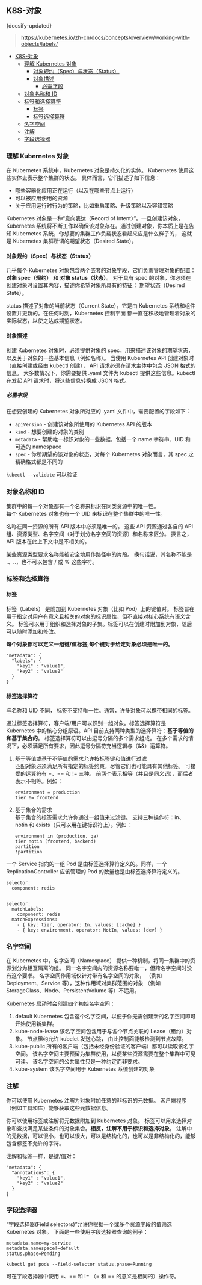 ## K8S-对象
{docsify-updated}
> https://kubernetes.io/zh-cn/docs/concepts/overview/working-with-objects/labels/

- [K8S-对象](#k8s-对象)
	- [理解 Kubernetes 对象](#理解-kubernetes-对象)
		- [对象规约（Spec）与状态（Status）](#对象规约spec与状态status)
		- [对象描述](#对象描述)
			- [必需字段](#必需字段)
	- [对象名称和 ID](#对象名称和-id)
	- [标签和选择算符](#标签和选择算符)
		- [标签](#标签)
		- [标签选择算符](#标签选择算符)
	- [名字空间](#名字空间)
	- [注解](#注解)
	- [字段选择器](#字段选择器)


### 理解 Kubernetes 对象
在 Kubernetes 系统中，Kubernetes 对象是持久化的实体。 Kubernetes 使用这些实体去表示整个集群的状态。 具体而言，它们描述了如下信息：
+ 哪些容器化应用正在运行（以及在哪些节点上运行）
+ 可以被应用使用的资源
+ 关于应用运行时行为的策略，比如重启策略、升级策略以及容错策略

Kubernetes 对象是一种“意向表达（Record of Intent）”。一旦创建该对象， Kubernetes 系统将不断工作以确保该对象存在。通过创建对象，你本质上是在告知 Kubernetes 系统，你想要的集群工作负载状态看起来应是什么样子的， 这就是 Kubernetes 集群所谓的期望状态（Desired State）。

#### 对象规约（Spec）与状态（Status） 
几乎每个 Kubernetes 对象包含两个嵌套的对象字段，它们负责管理对象的配置： **对象 spec（规约）** 和 **对象 status（状态）**。 对于具有 spec 的对象，你必须在创建对象时设置其内容，描述你希望对象所具有的特征： 期望状态（Desired State）。

status 描述了对象的当前状态（Current State），它是由 Kubernetes 系统和组件设置并更新的。在任何时刻，Kubernetes 控制平面 都一直在积极地管理着对象的实际状态，以使之达成期望状态。

#### 对象描述
创建 Kubernetes 对象时，必须提供对象的 spec，用来描述该对象的期望状态， 以及关于对象的一些基本信息（例如名称）。 当使用 Kubernetes API 创建对象时（直接创建或经由 kubectl 创建）， API 请求必须在请求主体中包含 JSON 格式的信息。 大多数情况下，你需要提供 .yaml 文件为 kubectl 提供这些信息。kubectl 在发起 API 请求时，将这些信息转换成 JSON 格式。

##### 必需字段 
在想要创建的 Kubernetes 对象所对应的 .yaml 文件中，需要配置的字段如下：
+ `apiVersion` - 创建该对象所使用的 Kubernetes API 的版本
+ `kind` - 想要创建的对象的类别
+ `metadata` - 帮助唯一标识对象的一些数据，包括一个 name 字符串、UID 和可选的 namespace
+ `spec` - 你所期望的该对象的状态，对每个 Kubernetes 对象而言，其 spec 之精确格式都是不同的

`kubectl --validate` 可以验证


### 对象名称和 ID
集群中的每一个对象都有一个名称来标识在同类资源中的唯一性。  
每个 Kubernetes 对象也有一个 UID 来标识在整个集群中的唯一性。

名称在同一资源的所有 API 版本中必须是唯一的。 这些 API 资源通过各自的 API 组、资源类型、名字空间（对于划分名字空间的资源）和名称来区分。 换言之，API 版本在此上下文中是不相关的。

某些资源类型要求名称能被安全地用作路径中的片段。 换句话说，其名称不能是 .、..，也不可以包含 / 或 % 这些字符。

### 标签和选择算符

#### 标签
标签（Labels） 是附加到 Kubernetes 对象（比如 Pod）上的键值对。 标签旨在用于指定对用户有意义且相关的对象的标识属性，但不直接对核心系统有语义含义。 标签可以用于组织和选择对象的子集。标签可以在创建时附加到对象，随后可以随时添加和修改。 

**每个对象都可以定义一组键/值标签,每个键对于给定对象必须是唯一的。**
```
"metadata": {
  "labels": {
    "key1" : "value1",
    "key2" : "value2"
  }
}
```

#### 标签选择算符 
与名称和 UID 不同， 标签不支持唯一性。通常，许多对象可以携带相同的标签。

通过标签选择算符，客户端/用户可以识别一组对象。标签选择算符是 Kubernetes 中的核心分组原语。API 目前支持两种类型的选择算符：**基于等值的和基于集合的**。 标签选择算符可以由逗号分隔的多个需求组成。 在多个需求的情况下，必须满足所有要求，因此逗号分隔符充当逻辑与（&&）运算符。

1. 基于等值或基于不等值的需求允许按标签键和值进行过滤  
   匹配对象必须满足所有指定的标签约束，尽管它们也可能具有其他标签。 可接受的运算符有 =、== 和 != 三种。 前两个表示相等（并且是同义词），而后者表示不相等。例如：
   ```
   environment = production
   tier != frontend
   ```

2. 基于集合的需求  
   基于集合的标签需求允许你通过一组值来过滤键。 支持三种操作符：in、notin 和 exists（只可以用在键标识符上）。例如：
   ```
   environment in (production, qa)
   tier notin (frontend, backend)
   partition
   !partition
   ```

一个 Service 指向的一组 Pod 是由标签选择算符定义的。同样，一个 ReplicationController 应该管理的 Pod 的数量也是由标签选择算符定义的。
```
selector:
  component: redis


selector:
  matchLabels:
    component: redis
  matchExpressions:
    - { key: tier, operator: In, values: [cache] }
    - { key: environment, operator: NotIn, values: [dev] }
```

### 名字空间
在 Kubernetes 中，名字空间（Namespace） 提供一种机制，将同一集群中的资源划分为相互隔离的组。 同一名字空间内的资源名称要唯一，但跨名字空间时没有这个要求。 名字空间作用域仅针对带有名字空间的对象， （例如 Deployment、Service 等），这种作用域对集群范围的对象 （例如 StorageClass、Node、PersistentVolume 等）不适用。

Kubernetes 启动时会创建四个初始名字空间：
1. default
	Kubernetes 包含这个名字空间，以便于你无需创建新的名字空间即可开始使用新集群。
2. kube-node-lease
	该名字空间包含用于与各个节点关联的 Lease（租约）对象。 节点租约允许 kubelet 发送心跳， 由此控制面能够检测到节点故障。
3. kube-public
	所有的客户端（包括未经身份验证的客户端）都可以读取该名字空间。 该名字空间主要预留为集群使用，以便某些资源需要在整个集群中可见可读。 该名字空间的公共属性只是一种约定而非要求。
4. kube-system
	该名字空间用于 Kubernetes 系统创建的对象


### 注解
你可以使用 Kubernetes 注解为对象附加任意的非标识的元数据。 客户端程序（例如工具和库）能够获取这些元数据信息。

你可以使用标签或注解将元数据附加到 Kubernetes 对象。 标签可以用来选择对象和查找满足某些条件的对象集合。**相反，注解不用于标识和选择对象**。 注解中的元数据，可以很小，也可以很大，可以是结构化的，也可以是非结构化的，能够包含标签不允许的字符。

注解和标签一样，是键/值对：
```
"metadata": {
  "annotations": {
    "key1" : "value1",
    "key2" : "value2"
  }
}
```

### 字段选择器
“字段选择器(Field selectors)”允许你根据一个或多个资源字段的值筛选 Kubernetes 对象。 下面是一些使用字段选择器查询的例子：

```
metadata.name=my-service
metadata.namespace!=default
status.phase=Pending

kubectl get pods --field-selector status.phase=Running
```
可在字段选择器中使用 =、== 和 != （= 和 == 的意义是相同的）操作符。
